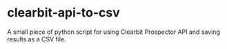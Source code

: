 # clearbit-api-to-csv
A small piece of python script for using Clearbit Prospector API and saving results as a CSV file.
